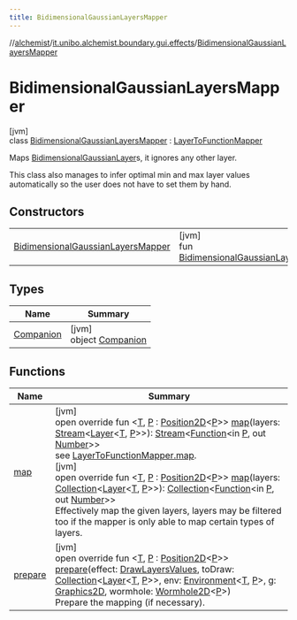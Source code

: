 ```yaml
---
title: BidimensionalGaussianLayersMapper
---
```

//[alchemist](../../../index.html)/[it.unibo.alchemist.boundary.gui.effects](../index.html)/[BidimensionalGaussianLayersMapper](index.html)



# BidimensionalGaussianLayersMapper



[jvm]\
class [BidimensionalGaussianLayersMapper](index.html) : [LayerToFunctionMapper](../-layer-to-function-mapper/index.html)

Maps [BidimensionalGaussianLayer](../../it.unibo.alchemist.model.implementations.layers/-bidimensional-gaussian-layer/index.html)s, it ignores any other layer.



This class also manages to infer optimal min and max layer values automatically so the user does not have to set them by hand.



## Constructors


| | |
|---|---|
| [BidimensionalGaussianLayersMapper](-bidimensional-gaussian-layers-mapper.html) | [jvm]<br>fun [BidimensionalGaussianLayersMapper](-bidimensional-gaussian-layers-mapper.html)() |


## Types


| Name | Summary |
|---|---|
| [Companion](-companion/index.html) | [jvm]<br>object [Companion](-companion/index.html) |


## Functions


| Name | Summary |
|---|---|
| [map](map.html) | [jvm]<br>open override fun <[T](map.html), [P](map.html) : [Position2D](../../it.unibo.alchemist.model.interfaces/-position2-d/index.html)<[P](map.html)>> [map](map.html)(layers: [Stream](https://docs.oracle.com/javase/8/docs/api/java/util/stream/Stream.html)<[Layer](../../it.unibo.alchemist.model.interfaces/-layer/index.html)<[T](map.html), [P](map.html)>>): [Stream](https://docs.oracle.com/javase/8/docs/api/java/util/stream/Stream.html)<[Function](https://docs.oracle.com/javase/8/docs/api/java/util/function/Function.html)<in [P](map.html), out [Number](https://kotlinlang.org/api/latest/jvm/stdlib/kotlin/-number/index.html)>><br>see [LayerToFunctionMapper.map](../-layer-to-function-mapper/map.html).<br>[jvm]<br>open override fun <[T](map.html), [P](map.html) : [Position2D](../../it.unibo.alchemist.model.interfaces/-position2-d/index.html)<[P](map.html)>> [map](map.html)(layers: [Collection](https://kotlinlang.org/api/latest/jvm/stdlib/kotlin.collections/-collection/index.html)<[Layer](../../it.unibo.alchemist.model.interfaces/-layer/index.html)<[T](map.html), [P](map.html)>>): [Collection](https://kotlinlang.org/api/latest/jvm/stdlib/kotlin.collections/-collection/index.html)<[Function](https://docs.oracle.com/javase/8/docs/api/java/util/function/Function.html)<in [P](map.html), out [Number](https://kotlinlang.org/api/latest/jvm/stdlib/kotlin/-number/index.html)>><br>Effectively map the given layers, layers may be filtered too if the mapper is only able to map certain types of layers. |
| [prepare](prepare.html) | [jvm]<br>open override fun <[T](prepare.html), [P](prepare.html) : [Position2D](../../it.unibo.alchemist.model.interfaces/-position2-d/index.html)<[P](prepare.html)>> [prepare](prepare.html)(effect: [DrawLayersValues](../-draw-layers-values/index.html), toDraw: [Collection](https://kotlinlang.org/api/latest/jvm/stdlib/kotlin.collections/-collection/index.html)<[Layer](../../it.unibo.alchemist.model.interfaces/-layer/index.html)<[T](prepare.html), [P](prepare.html)>>, env: [Environment](../../it.unibo.alchemist.model.interfaces/-environment/index.html)<[T](prepare.html), [P](prepare.html)>, g: [Graphics2D](https://docs.oracle.com/javase/8/docs/api/java/awt/Graphics2D.html), wormhole: [Wormhole2D](../../it.unibo.alchemist.boundary.wormhole.interfaces/-wormhole2-d/index.html)<[P](prepare.html)>)<br>Prepare the mapping (if necessary). |

